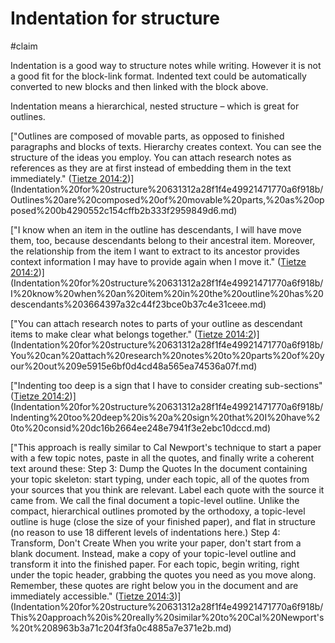 # Indentation for structure

#claim 

Indentation is a good way to structure notes while writing. However it is not a good fit for the block-link format. Indented text could be automatically converted to new blocks and then linked with the block above. 

Indentation means a hierarchical, nested structure – which is great for outlines.

["Outlines are composed of movable parts, as opposed to finished paragraphs and blocks of texts. Hierarchy creates context. You can see the structure of the ideas you employ. You can attach research notes as references as they are at first instead of embedding them in the text immediately." ([Tietze 2014:2](zotero://open-pdf/library/items/R5RGSYBK?page=2))](Indentation%20for%20structure%20631312a28f1f4e49921471770a6f918b/Outlines%20are%20composed%20of%20movable%20parts,%20as%20opposed%200b4290552c154cffb2b333f2959849d6.md)

["I know when an item in the outline has descendants, I will have move them, too, because descendants belong to their ancestral item. Moreover, the relationship from the item I want to extract to its ancestor provides context information I may have to provide again when I move it." ([Tietze 2014:2](zotero://open-pdf/library/items/R5RGSYBK?page=2))](Indentation%20for%20structure%20631312a28f1f4e49921471770a6f918b/I%20know%20when%20an%20item%20in%20the%20outline%20has%20descendants%203664397a32c44f23bce0b37c4e31ceee.md)

["You can attach research notes to parts of your outline as descendant items to make clear what belongs together." ([Tietze 2014:2](zotero://open-pdf/library/items/R5RGSYBK?page=2))](Indentation%20for%20structure%20631312a28f1f4e49921471770a6f918b/You%20can%20attach%20research%20notes%20to%20parts%20of%20your%20out%209e5915e6bf0d4cd48a565ea74536a07f.md)

["Indenting too deep is a sign that I have to consider creating sub-sections" ([Tietze 2014:2](zotero://open-pdf/library/items/R5RGSYBK?page=2))](Indentation%20for%20structure%20631312a28f1f4e49921471770a6f918b/Indenting%20too%20deep%20is%20a%20sign%20that%20I%20have%20to%20consid%20dc16b2664ee248e7941f3e2ebc10dccd.md)

["This approach is really similar to Cal Newport's technique to start a paper with a few topic notes, paste in all the quotes, and finally write a coherent text around these: Step 3: Dump the Quotes In the document containing your topic skeleton: start typing, under each topic, all of the quotes from your sources that you think are relevant. Label each quote with the source it came from. We call the final document a topic-level outline. Unlike the compact, hierarchical outlines promoted by the orthodoxy, a topic-level outline is huge (close the size of your finished paper), and flat in structure (no reason to use 18 different levels of indentations here.) Step 4: Transform, Don't Create When you write your paper, don't start from a blank document. Instead, make a copy of your topic-level outline and transform it into the finished paper. For each topic, begin writing, right under the topic header, grabbing the quotes you need as you move along. Remember, these quotes are right below you in the document and are immediately accessible." ([Tietze 2014:3](zotero://open-pdf/library/items/R5RGSYBK?page=3))](Indentation%20for%20structure%20631312a28f1f4e49921471770a6f918b/This%20approach%20is%20really%20similar%20to%20Cal%20Newport's%20t%208963b3a71c204f3fa0c4885a7e371e2b.md)